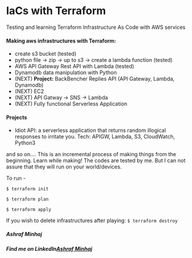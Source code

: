 # IaCs with Terraform
 Testing and learning Terraform Infrastructure As Code with AWS services


#### Making aws infrastructures with Terraform:
* create s3 bucket  (tested)
* python file -> zip -> up to s3 -> create a lambda function (tested)
* AWS API Gateway Rest API with Lambda (tested)
* Dynamodb data manipulation with Python
* (NEXT) __Project:__ BackBencher Replies API (API Gateway, Lambda, Dynamodb)
* (NEXT) EC2
* (NEXT) API Gatway -> SNS -> Lambda
* (NEXT) Fully functional Serverless Application 

#### Projects
* Idiot API: a serverless application that returns random illogical responses to irritate you.
Tech: APIGW, Lambda, S3, CloudWatch, Python3


and so on....
This is an incremental process of making things from the beginning. Learn while making!
The codes are tested by me. But I can not assure that they will run on your world/devices.

To run -

`$ terraform init`

`$ terraform plan`

`$ terraform apply`

If you wish to delete infrastructures after playing: 
`$ terraform destroy`

##### Ashraf Minhaj
##### Find me on LinkedIn[Ashraf Minhaj](https://www.linkedin.com/in/ashraf-minhaj/)
